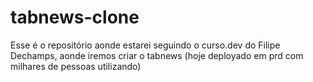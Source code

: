# tabnews-clone
Esse é o repositório aonde estarei seguindo o curso.dev do Filipe Dechamps, aonde iremos criar o tabnews (hoje deployado em prd com milhares de pessoas utilizando)
